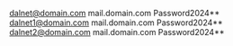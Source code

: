 dalnet@domain.com mail.domain.com Password2024**
dalnet1@domain.com mail.domain.com Password2024**
dalnet2@domain.com mail.domain.com Password2024**
